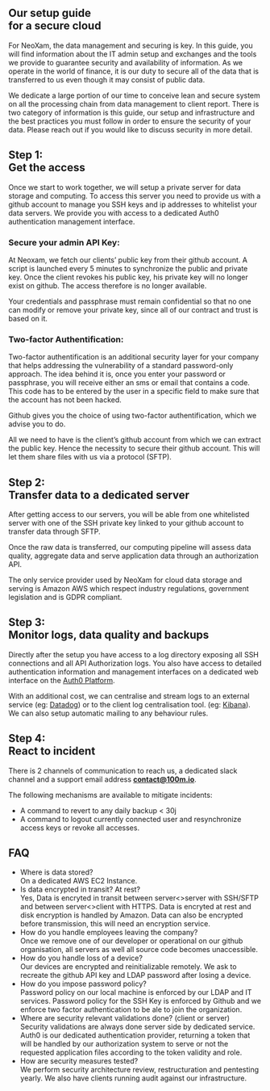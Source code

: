 ## Our setup guide<br>for a secure cloud

For NeoXam, the data management and securing is key.
In this guide, you will find information about the IT admin setup and exchanges and the tools we provide to guarantee security and availability of information.
As we operate in the world of finance, it is our duty to secure all of the data that is transferred to us even though it may consist of public data.

We dedicate a large portion of our time to conceive lean and secure system on all the processing chain from data management to client report.
There is two category of information is this guide, our setup and infrastructure and the best practices you must follow in order to ensure the security of your data. Please reach out if you would like to discuss security in more detail.

## Step 1:<br>Get the access

Once we start to work together, we will setup a private server for data storage and computing. To access this server you need to provide us with a github account to manage you SSH keys and ip addresses to whitelist your data servers. We provide you with access to a dedicated Auth0 authentication management interface.

### Secure your admin API Key:

At Neoxam, we fetch our clients’ public key from their github account. A script is launched every 5 minutes to synchronize the public and private key. Once the client revokes his public key, his private key will no longer exist on github. The access therefore is no longer available.

Your credentials and passphrase must remain confidential so that no one can modify or remove your private key, since all of our contract and trust is based on it.

### Two-factor Authentification:

Two-factor authentification is an additional security layer for your company that helps addressing the vulnerability of a standard password-only approach. The idea behind it is, once you enter your password or passphrase, you will receive either an sms or email that contains a code. This code has to be entered by the user in a specific field to make sure that the account has not been hacked.

Github gives you the choice of using two-factor authentification, which we advise you to do.

All we need to have is the client’s github account from which we can extract the public key. Hence the necessity to secure their github account. This will let them share files with us via a protocol (SFTP).

## Step 2:<br>Transfer data to a dedicated server

After getting access to our servers, you will be able from one whitelisted server with one of the SSH private key linked to your github account to transfer data through SFTP.

Once the raw data is transferred, our computing pipeline will assess data quality, aggregate data and serve application data through an authorization API.

The only service provider used by NeoXam for cloud data storage and serving is Amazon AWS which respect industry regulations, government legislation and is GDPR compliant.

## Step 3:<br>Monitor logs, data quality and backups

Directly after the setup you have access to a log directory exposing all SSH connections and all API Authorization logs. You also have access to detailed authentication information and management interfaces on a dedicated web interface on the [Auth0 Platform](https://manage.auth0.com).

With an additional cost, we can centralise and stream logs to an external service (eg: [Datadog](https://www.datadoghq.com/)) or to the client log centralisation tool. (eg: [Kibana](https://www.elastic.co/products/kibana)). We can also setup automatic mailing to any behaviour rules.

## Step 4:<br>React to incident

There is 2 channels of communication to reach us, a dedicated slack channel and a support email address **contact@100m.io**.

The following mechanisms are available to mitigate incidents:
- A command to revert to any daily backup < 30j
- A command to logout currently connected user and resynchronize access keys or revoke all accesses.

## FAQ

- Where is data stored?
  <div>On a dedicated AWS EC2 Instance.</div>
- Is data encrypted in transit? At rest?
  <div>Yes, Data is encryted in transit between server<>server with SSH/SFTP and between server<>client with HTTPS. Data is encryted at rest and disk encryption is handled by Amazon. Data can also be encrypted before transmission, this will need an encryption service.</div>
- How do you handle employees leaving the company?
  <div>Once we remove one of our developer or operational on our github organisation, all servers as well all source code becomes unaccessible.</div>
- How do you handle loss of a device?
  <div>Our devices are encrypted and reinitializable remotely. We ask to recreate the github API key and LDAP password after losing a device.</div>
- How do you impose password policy?
  <div>Password policy on our local machine is enforced by our LDAP and IT services. Password policy for the SSH Key is enforced by Github and we enforce two factor authentication to be ale to join the organization.</div>
- Where are security relevant validations done? (client or server)
  <div>Security validations are always done server side by dedicated service. Auth0 is our dedicated authentication provider, returning a token that will be handled by our authorization system to serve or not the requested application files according to the token validity and role.</div>
- How are security measures tested?
  <div>We perform security architecture review, restructuration and pentesting yearly. We also have clients running audit against our infrastructure.</div>

<!-- ## Links / Inspiration

- https://aws.amazon.com/security/
- https://auth0.com/security/ & https://assets.ctfassets.net/kbkgmx9upatd/2KxmM5BICQ4GKgeIwA0sKu/bee69c73669bfdeb26ca8e43df65be27/Auth0_Platform_Operations.pdf
- https://github.com/security & https://github.com/enterprise/security
- https://stripe.com/docs/security & https://stripe.com/docs/security/stripe
- https://www.algolia.com/doc/guides/security/security-best-practices/
- https://gdpr.algolia.com/gdpr-article-32
- https://www.bloomberg.com/professional/product/data-license/
- https://www.neoxam.com/data-protection-policy -->
